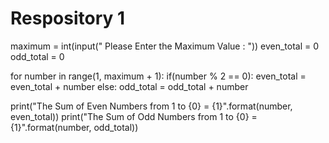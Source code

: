# Respository 1
maximum = int(input(" Please Enter the Maximum Value : "))
even_total = 0
odd_total = 0
 
for number in range(1, maximum + 1):
    if(number % 2 == 0):
        even_total = even_total + number
    else:
        odd_total = odd_total + number
 
print("The Sum of Even Numbers from 1 to {0} = {1}".format(number, even_total))
print("The Sum of Odd Numbers from 1 to {0} = {1}".format(number, odd_total))

